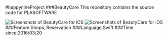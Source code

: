 #happynineProject
###BeautyCare 
This repository contains the source code for PLASOFTWARE

![Screenshots of BeautyCare for iOS](http://screenshot.net/krz8max.jpg
)
![Screenshots of BeautyCare for iOS](http://screenshot.net/jq2rzum.jpg)
###Feature
Shops, Reservation
###Language
Swift
###Time
since:2016/03/20
